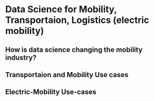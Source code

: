 # Data Science for Mobility, Transportaion, Logistics (electric mobility)

## How is data science changing the mobility industry?


## Transportaion and Mobility Use cases



## Electric-Mobility Use-cases
